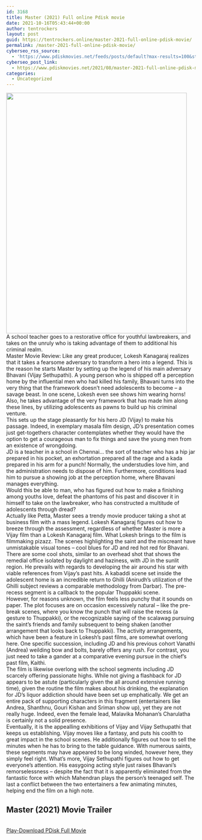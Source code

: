 ```yaml
---
id: 3168
title: Master (2021) Full online Pdisk movie
date: 2021-10-16T05:43:44+00:00
author: tentrockers
layout: post
guid: https://tentrockers.online/master-2021-full-online-pdisk-movie/
permalink: /master-2021-full-online-pdisk-movie/
cyberseo_rss_source:
  - 'https://www.pdiskmovies.net/feeds/posts/default?max-results=100&start-index=901'
cyberseo_post_link:
  - https://www.pdiskmovies.net/2021/08/master-2021-full-online-pdisk-movie.html
categories:
  - Uncategorized
---
```

<div class="separator">
  <a href="https://1.bp.blogspot.com/-ySbXZJDz_aQ/YRk4DUEW04I/AAAAAAAAAOk/1GNkVKp6CTYQGfvtk_anO9tqHok0UJPtwCLcBGAsYHQ/s1335/Master%2B%25282021%2529%2BFull%2Bonline%2BPdisk%2Bmovie.jpg" imageanchor="1"><img loading="lazy" border="0" data-original-height="1335" data-original-width="1000" height="640" src="https://1.bp.blogspot.com/-ySbXZJDz_aQ/YRk4DUEW04I/AAAAAAAAAOk/1GNkVKp6CTYQGfvtk_anO9tqHok0UJPtwCLcBGAsYHQ/w480-h640/Master%2B%25282021%2529%2BFull%2Bonline%2BPdisk%2Bmovie.jpg" width="480" /></a>
</div>



<div>
  <div>
    <span>A school teacher goes to a restorative office for youthful lawbreakers, and takes on the unruly who is taking advantage of them to additional his criminal realm.&nbsp;</span>
  </div>
  
  <div>
    <span>Master Movie Review: Like any great producer, Lokesh Kanagaraj realizes that it takes a fearsome adversary to transform a hero into a legend. This is the reason he starts Master by setting up the legend of his main adversary Bhavani (Vijay Sethupathi). A young person who is shipped off a perception home by the influential men who had killed his family, Bhavani turns into the very thing that the framework doesn&#8217;t need adolescents to become &#8211; a savage beast. In one scene, Lokesh even see shows him wearing horns! Also, he takes advantage of the very framework that has made him along these lines, by utilizing adolescents as pawns to build up his criminal venture.&nbsp;</span>
  </div>
  
  <div>
    <span>This sets up the stage pleasantly for his hero JD (Vijay) to make his passage. Indeed, in exemplary masala film design, JD&#8217;s presentation comes just get-togethers character contemplates whether they would have the option to get a courageous man to fix things and save the young men from an existence of wrongdoing.&nbsp;</span>
  </div>
  
  <div>
    <span>JD is a teacher in a school in Chennai&#8230; the sort of teacher who has a hip jar prepared in his pocket, an exhortation prepared all the rage and a kada prepared in his arm for a punch! Normally, the understudies love him, and the administration needs to dispose of him. Furthermore, conditions lead him to pursue a showing job at the perception home, where Bhavani manages everything.&nbsp;</span>
  </div>
  
  <div>
    <span>Would this be able to man, who has figured out how to make a finishing among youths love, defeat the phantoms of his past and discover it in himself to take on the lawbreaker, who has constructed a multitude of adolescents through dread?&nbsp;</span>
  </div>
  
  <div>
    <span>Actually like Petta, Master sees a trendy movie producer taking a shot at business film with a mass legend. Lokesh Kanagaraj figures out how to breeze through the assessment, regardless of whether Master is more a Vijay film than a Lokesh Kanagaraj film. What Lokesh brings to the film is filmmaking pizazz. The scenes highlighting the saint and the miscreant have unmistakable visual tones &#8211; cool blues for JD and red hot red for Bhavani. There are some cool shots, similar to an overhead shot that shows the remedial office isolated by daylight and haziness, with JD in the sunlit region. He prevails with regards to developing the air around his star with viable references from Vijay&#8217;s past hits. A kabaddi scene set inside the adolescent home is an incredible return to Ghilli (Anirudh&#8217;s utilization of the Ghilli subject reviews a comparable methodology from Darbar). The pre-recess segment is a callback to the popular Thuppakki scene.&nbsp;</span>
  </div>
  
  <div>
    <span>However, for reasons unknown, the film feels less punchy that it sounds on paper. The plot focuses are on occasion excessively natural &#8211; like the pre-break scenes, where you know the punch that will raise the recess (a gesture to Thuppakki), or the recognizable saying of the scalawag pursuing the saint&#8217;s friends and family subsequent to being shaken (another arrangement that looks back to Thuppakki). The activity arrangements, which have been a feature in Lokesh&#8217;s past films, are somewhat overlong here. One specific succession, including JD and his previous cohort Vanathi (Andrea) weilding bow and bolts, barely offers any rush. For contrast, you just need to take a gander at a comparative evening pursue in the chief&#8217;s past film, Kaithi.&nbsp;</span>
  </div>
  
  <div>
    <span>The film is likewise overlong with the school segments including JD scarcely offering passionate highs. While not giving a flashback for JD appears to be astute (particularly given the all around extensive running time), given the routine the film makes about his drinking, the explanation for JD&#8217;s liquor addiction should have been set up emphatically. We get an entire pack of supporting characters in this fragment (entertainers like Andrea, Shanthnu, Gouri Kishan and Sriman show up), yet they are not really huge. Indeed, even the female lead, Malavika Mohanan&#8217;s Charulatha is certainly not a solid presence.&nbsp;</span>
  </div>
  
  <div>
    <span>Eventually, it is the appealling exhibitions of Vijay and Vijay Sethupathi that keeps us establishing. Vijay moves like a fantasy, and puts his coolth to great impact in the school scenes. He additionally figures out how to sell the minutes when he has to bring to the table guidance. With numerous saints, these segments may have appeared to be long winded, however here, they simply feel right. What&#8217;s more, Vijay Sethupathi figures out how to get everyone&#8217;s attention. His easygoing acting style just raises Bhavani&#8217;s remorselessness &#8211; despite the fact that it is apparently eliminated from the fantastic force with which Mahendran plays the person&#8217;s teenaged self. The last a conflict between the two entertainers a few animating minutes, helping end the film on a high note.</span>
  </div>
</div>

<div>
  <h2>
    <span>Master&nbsp;(2021)&nbsp;Movie Trailer</span>
  </h2>
</div>

  
<a href="https://kofilink.com/1/bnYyaW5kMDAwMzBr?dn=1" onclick="window.open('https://kofilink.com/1/bnYyaW5kMDAwMzBr?dn=1','popup','width=600,height=600'); return false;" target="popup" rel="noopener"><br /> Play-Download PDisk Full Movie<br /> </a>
